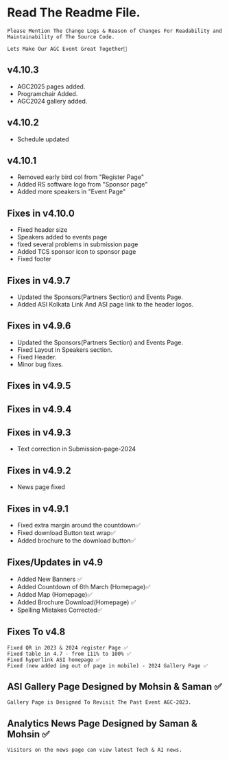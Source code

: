 # Read The Readme File.
```
Please Mention The Change Logs & Reason of Changes For Readability and Maintainability of The Source Code.
```
```
Lets Make Our AGC Event Great Together🙂
```

## v4.10.3
- AGC2025 pages added.
- Programchair Added.
- AGC2024 gallery added.

## v4.10.2
- Schedule updated

## v4.10.1
- Removed early bird col from "Register Page"
- Added RS software logo from "Sponsor page"
- Added more speakers in "Event Page"

## Fixes in v4.10.0
- Fixed header size
- Speakers added to events page
- fixed several problems in submission page
- Added TCS sponsor icon to sponsor page 
- Fixed footer

## Fixes in v4.9.7
- Updated the Sponsors(Partners Section) and Events Page.
- Added ASI Kolkata Link And ASI page link to the header logos.

## Fixes in v4.9.6
- Updated the Sponsors(Partners Section) and Events Page.
- Fixed Layout in Speakers section.
- Fixed Header.
- Minor bug fixes.

## Fixes in v4.9.5

## Fixes in v4.9.4


## Fixes in v4.9.3
- Text correction in Submission-page-2024

## Fixes in v4.9.2
- News page fixed

## Fixes in v4.9.1
- Fixed extra margin around the countdown✅
- Fixed download Button text wrap✅
- Added brochure to the download button✅

## Fixes/Updates in v4.9
- Added New Banners ✅
- Added Countdown of 6th March (Homepage)✅
- Added Map (Homepage)✅
- Added Brochure Download(Homepage) ✅
- Spelling Mistakes Corrected✅

## Fixes To v4.8
```
Fixed QR in 2023 & 2024 register Page ✅
Fixed table in 4.7 - from 111% to 100% ✅
Fixed hyperlink ASI homepage ✅
Fixed (new added img out of page in mobile) - 2024 Gallery Page ✅
```

## ASI Gallery Page Designed by Mohsin & Saman ✅
```
Gallery Page is Designed To Revisit The Past Event AGC-2023.
```

## Analytics News Page Designed by Saman & Mohsin ✅
```
Visitors on the news page can view latest Tech & AI news.
```